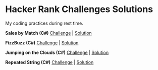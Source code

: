 

# Hacker Rank Challenges Solutions
My coding practices during rest time.

 **Sales by Match (C#)**
[Challenge](https://www.hackerrank.com/challenges/sock-merchant/problem) | [Solution](https://github.com/khaninejad/hackerrank/tree/master/SalesbyMatch)   

**FizzBuzz (C#)**
[Challenge](https://www.hackerrank.com/challenges/fizzbuzz/problem)  | [Solution](https://github.com/khaninejad/hackerrank/tree/master/FizzBuzz)

**Jumping on the Clouds (C#)**
[Challenge](https://www.hackerrank.com/challenges/jumping-on-the-clouds/problem)  | [Solution](https://github.com/khaninejad/hackerrank/tree/master/JumpingOnTheClouds)

**Repeated String (C#)**
[Challenge](https://www.hackerrank.com/challenges/repeated-string/)  | [Solution](https://github.com/khaninejad/hackerrank/tree/master/RepeatedString)
